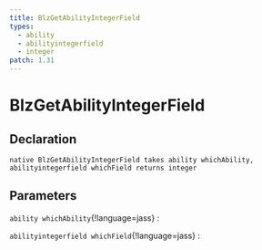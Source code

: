 ```yaml
---
title: BlzGetAbilityIntegerField
types:
  - ability
  - abilityintegerfield
  - integer
patch: 1.31
---
```


# BlzGetAbilityIntegerField

## Declaration

```jass
native BlzGetAbilityIntegerField takes ability whichAbility, abilityintegerfield whichField returns integer
```

## Parameters
`ability whichAbility`{!language=jass}
: 

`abilityintegerfield whichField`{!language=jass}
: 
